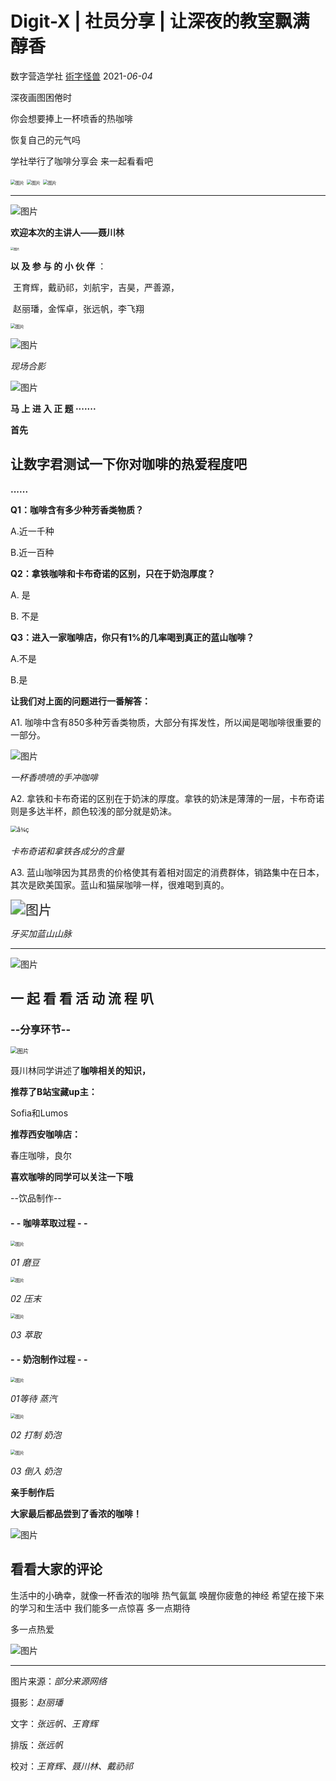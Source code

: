 # Digit-X | 社员分享 | 让深夜的教室飘满醇香

数字营造学社 [術字怪兽](javascript:void(0);) 2021-*06-04*



深夜画图困倦时

你会想要捧上一杯喷香的热咖啡

恢复自己的元气吗

学社举行了咖啡分享会
来一起看看吧



<img src="https://mmbiz.qpic.cn/mmbiz_jpg/eJgNVrdslX0pM7S7c1DrYTwb3M0ibtcNNToK4JDnxVe444lIc45Mwpu4nSCLjG16OVia26RluNGpvAdSrzAcznWw/640?wx_fmt=jpeg&tp=webp&wxfrom=5&wx_lazy=1&wx_co=1" alt="图片" style="zoom:50%;" />



<img src="https://mmbiz.qpic.cn/mmbiz_jpg/eJgNVrdslX0pM7S7c1DrYTwb3M0ibtcNN0K28npzicoiaoaKMLY7jlheoOQjzeMeT3HaI6sBAqhaKcfHLkWZrjY6g/640?wx_fmt=jpeg&tp=webp&wxfrom=5&wx_lazy=1&wx_co=1" alt="图片" style="zoom:50%;" />

<img src="https://mmbiz.qpic.cn/mmbiz_jpg/eJgNVrdslX0pM7S7c1DrYTwb3M0ibtcNNmrHzdiaSn3c2g1cttdDBnZibwibldPd4c0Dnw1WjAjwX9B6mA75GOgGlg/640?wx_fmt=jpeg&tp=webp&wxfrom=5&wx_lazy=1&wx_co=1" alt="图片" style="zoom:50%;" />



-----



![图片](https://mmbiz.qpic.cn/mmbiz_gif/eJgNVrdslX0pM7S7c1DrYTwb3M0ibtcNNictextHcZh6rVbjQjibEtGU7EzSF1fZ5wOKDm77NcOgF1uTBQdcWdGBQ/640?wx_fmt=gif&tp=webp&wxfrom=5&wx_lazy=1)



**欢迎本次的主讲人——聂川林**



<img src="https://mmbiz.qpic.cn/mmbiz_jpg/eJgNVrdslX0pM7S7c1DrYTwb3M0ibtcNNlu9VeSJDUk8OcdnymJuBOfb26avd1TvUJRhEmIZNyicdeUpz6HduM8Q/640?wx_fmt=jpeg&tp=webp&wxfrom=5&wx_lazy=1&wx_co=1" alt="图片" style="zoom: 33%;" />

**以 及 参 与 的 小 伙 伴** ：

​     王育辉，戴礽祁，刘航宇，吉昊，严善源，

​     赵丽璠，金恽卓，张远帆，李飞翔

<img src="https://mmbiz.qpic.cn/mmbiz_jpg/eJgNVrdslX0pM7S7c1DrYTwb3M0ibtcNNgVBMXz28IeugibWxxBQtBhZC9vOYQTWxshvHoR4PyS2lnB1BbWRITxw/640?wx_fmt=jpeg&tp=webp&wxfrom=5&wx_lazy=1&wx_co=1" alt="图片" style="zoom:50%;" />



![图片](https://mmbiz.qpic.cn/mmbiz_jpg/eJgNVrdslX0pM7S7c1DrYTwb3M0ibtcNNr544XrcZR6GiaB73ibsicJFn0dNibhounzjZ5GG99MIOMqUsb4buPtJ9AQ/640?wx_fmt=jpeg&tp=webp&wxfrom=5&wx_lazy=1&wx_co=1)

*现场合影*



![图片](https://mmbiz.qpic.cn/mmbiz_gif/eJgNVrdslX0pM7S7c1DrYTwb3M0ibtcNNaDPZFAicics7e6xB9ePLHhpXOUxfFGdh1gLNsibKJ94OREJXXOYK9xwKQ/640?wx_fmt=gif&tp=webp&wxfrom=5&wx_lazy=1)



**马 上 进 入 正 题 ·······**

**首先**

## **让数字君测试一下你对咖啡的热爱程度吧**

**......**

**Q1：咖啡含有多少种芳香类物质？**

A.近一千种

B.近一百种



**Q2：拿铁咖啡和卡布奇诺的区别，只在于奶泡厚度？**

A.  是   

B.  不是 



**Q3：进入一家咖啡店，你只有1%的几率喝到真正的蓝山咖啡？**

  A.不是  

  B.是  



**让我们对上面的问题进行一番解答：**


A1. 咖啡中含有850多种芳香类物质，大部分有挥发性，所以闻是喝咖啡很重要的一部分。



![图片](https://mmbiz.qpic.cn/mmbiz_jpg/eJgNVrdslX0pM7S7c1DrYTwb3M0ibtcNNoJPPliaK5xPicKcibUjXibEr1c76warjsjpkewtOicyf4KxTIUwrznicujCg/640?wx_fmt=jpeg&tp=webp&wxfrom=5&wx_lazy=1&wx_co=1)

*一杯香喷喷的手冲咖啡*




A2. 拿铁和卡布奇诺的区别在于奶沫的厚度。拿铁的奶沫是薄薄的一层，卡布奇诺则是多达半杯，颜色较浅的部分就是奶沫。

<img src="https://mmbiz.qpic.cn/mmbiz_jpg/eJgNVrdslX0pM7S7c1DrYTwb3M0ibtcNNnWbqnQTYDjLzkRulmGd04rD37spUHgWyyaxRZ4EjnlKz7A8gdxZBOg/640?wx_fmt=jpeg&tp=webp&wxfrom=5&wx_lazy=1&wx_co=1" alt="å¾ç" style="zoom:67%;" />

*卡布奇诺和拿铁各成分的含量*



A3. 蓝山咖啡因为其昂贵的价格使其有着相对固定的消费群体，销路集中在日本，其次是欧美国家。蓝山和猫屎咖啡一样，很难喝到真的。



<img src="https://mmbiz.qpic.cn/mmbiz_jpg/eJgNVrdslX0pM7S7c1DrYTwb3M0ibtcNNj4sNRyErzW8aYvwHZzkmAYN8sa6GSxyNUqOPCPJUljibVTFDAyVib1tQ/640?wx_fmt=jpeg&tp=webp&wxfrom=5&wx_lazy=1&wx_co=1" alt="图片" style="zoom:150%;" />

*牙买加蓝山山脉*



-----



![图片](https://mmbiz.qpic.cn/mmbiz_gif/eJgNVrdslX0pM7S7c1DrYTwb3M0ibtcNNMH6TMSx48NuY44SRmfbVyRUcXwk8OJSkoduFNDf9VUYtorgCREXxyQ/640?wx_fmt=gif&tp=webp&wxfrom=5&wx_lazy=1)



## **一 起 看 看** **活 动 流 程 叭**



### --分享环节--



<img src="https://mmbiz.qpic.cn/mmbiz_jpg/eJgNVrdslX0pM7S7c1DrYTwb3M0ibtcNNTmn1ia8hlkzzOt0qkbrIiaTHGHKB0cEnhiaHGhqldb09e09FOI124Wic6Q/640?wx_fmt=jpeg&tp=webp&wxfrom=5&wx_lazy=1&wx_co=1" alt="图片" style="zoom:67%;" />



聂川林同学讲述了**咖啡相关的知识，**

**推荐了B站宝藏up主：**

Sofia和Lumos

**推荐西安咖啡店：**

春庄咖啡，良尔



**喜欢咖啡的同学可以关注一下哦**



--饮品制作--

#### \- - 咖啡萃取过程 - -



<img src="https://mmbiz.qpic.cn/mmbiz_jpg/eJgNVrdslX0pM7S7c1DrYTwb3M0ibtcNNmcEJwdCVb3IEs8SO8n86qgFuqpVAj97y8MfKPA3PRc67j9AqZldUDg/640?wx_fmt=jpeg&tp=webp&wxfrom=5&wx_lazy=1&wx_co=1" alt="图片" style="zoom:50%;" />

 *01 磨豆* 



<img src="https://mmbiz.qpic.cn/mmbiz_jpg/eJgNVrdslX0pM7S7c1DrYTwb3M0ibtcNNRn1rm1hEMHj3cjJb7cDjT1LTSzb8ubdI3KGNTZ7RsVwgEcEicpcibj6Q/640?wx_fmt=jpeg&tp=webp&wxfrom=5&wx_lazy=1&wx_co=1" alt="图片" style="zoom:50%;" />

 *02 压末* 



<img src="https://mmbiz.qpic.cn/mmbiz_jpg/eJgNVrdslX0pM7S7c1DrYTwb3M0ibtcNNmcEJwdCVb3IEs8SO8n86qgFuqpVAj97y8MfKPA3PRc67j9AqZldUDg/640?wx_fmt=jpeg&tp=webp&wxfrom=5&wx_lazy=1&wx_co=1" alt="图片" style="zoom:50%;" />

 *03 萃取* 

#### \- - 奶泡制作过程 - -



<img src="https://mmbiz.qpic.cn/mmbiz_jpg/eJgNVrdslX0pM7S7c1DrYTwb3M0ibtcNNiaWh7YS8Pk6GrwXmykg636EtgWXQ8t3haaWibQ80WTb5u7zL8UgRWCZw/640?wx_fmt=jpeg&tp=webp&wxfrom=5&wx_lazy=1&wx_co=1" alt="图片" style="zoom:50%;" />

*01等待 蒸汽* 

<img src="https://mmbiz.qpic.cn/mmbiz_jpg/eJgNVrdslX0pM7S7c1DrYTwb3M0ibtcNNRn1rm1hEMHj3cjJb7cDjT1LTSzb8ubdI3KGNTZ7RsVwgEcEicpcibj6Q/640?wx_fmt=jpeg&tp=webp&wxfrom=5&wx_lazy=1&wx_co=1" alt="图片" style="zoom:50%;" />

 *02 打制 奶泡*

<img src="https://mmbiz.qpic.cn/mmbiz_jpg/eJgNVrdslX0pM7S7c1DrYTwb3M0ibtcNNMyHibfhpDp1ZjiaVcmByQubmDQFe7Vy1tuT5KagbGnfBKFBvtq8moqnA/640?wx_fmt=jpeg&tp=webp&wxfrom=5&wx_lazy=1&wx_co=1" alt="图片" style="zoom:50%;" />

 *03 倒入 奶泡* 



**亲手制作后**

**大家最后都品尝到了香浓的咖啡！**



![图片](https://mmbiz.qpic.cn/mmbiz_gif/eJgNVrdslX0pM7S7c1DrYTwb3M0ibtcNNOj3QzUFrLltwNIByTWXyytb1ZiamNbOU8g8AhwnNU8JWThtz9kPibwDw/640?wx_fmt=gif&tp=webp&wxfrom=5&wx_lazy=1)



## 看看大家的评论



生活中的小确幸，就像一杯香浓的咖啡
热气氤氲 唤醒你疲惫的神经
希望在接下来的学习和生活中
我们能多一点惊喜
多一点期待

多一点热爱







![图片](https://mmbiz.qpic.cn/mmbiz_png/eJgNVrdslX0pM7S7c1DrYTwb3M0ibtcNNGfNruJyhayK9EWy5f1ODjibLTIZdTiaNnibK3ucnOWopYpenH3YchODAA/640?wx_fmt=png&tp=webp&wxfrom=5&wx_lazy=1&wx_co=1)



----



图片来源：*部分来源网络*

摄影：*赵丽璠*

文字：*张远帆、王育辉*

排版：*张远帆*

校对：*王育辉、聂川林、戴礽祁*